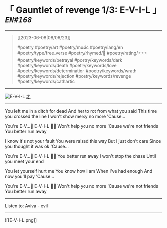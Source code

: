 # &#12300; Gauntlet of revenge 1/3: E-V-I-L &#12301; *`EN#168`*

---

> [[2023-06-08|08/06/23]]
> 
> #poetry 
> #poetry/art 
> #poetry/music 
> #poetry/lang/en 
> #poetry/type/free_verse 
> #poetry/rhymed/🔴 
> #poetry/rating/⭐⭐⭐ 
> #poetry/keywords/betrayal #poetry/keywords/dark #poetry/keywords/death #poetry/keywords/love #poetry/keywords/determination #poetry/keywords/wrath #poetry/keywords/rejection #poetry/keywords/revenge #poetry/keywords/cathartic 

---

![E-V-I-L](https://w.wallhaven.cc/full/1j/wallhaven-1jgypg.png)
[オ](https://www.pixiv.net/en/users/6704636)

----

You left me in a ditch for dead
And her to rot from what you said
This time you crossed the line
I won't show mercy no more
'Cause...

You're E-V...🫢 E-V-I-L 😮‍💨
Won't help you no more
'Cause we're not friends 
You better run away

I know it's not your fault
You were raised this way
But I just don't care
Since you thought it was ok
'Cause...

You're E-V...🫢 E-V-I-L 😮‍💨
You better run away
I won't stop the chase
Until you meet your end

You let yourself hurt me
You know how I am
When I've had enough
And now you'll pay
'Cause...

You're E-V...🫢 E-V-I-L 😮‍💨
Won't help you no more
'Cause we're not friends 
You better run away

---

Listen to: Aviva - evil

----

![[E-V-I-L.png]]